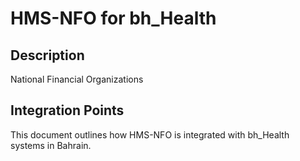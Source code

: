 # HMS-NFO for bh_Health

## Description

National Financial Organizations

## Integration Points

This document outlines how HMS-NFO is integrated with bh_Health systems in Bahrain.
